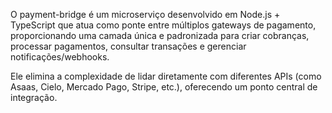 O payment-bridge é um microserviço desenvolvido em Node.js + TypeScript que atua como ponte entre múltiplos gateways de pagamento, proporcionando uma camada única e padronizada para criar cobranças, processar pagamentos, consultar transações e gerenciar notificações/webhooks.

Ele elimina a complexidade de lidar diretamente com diferentes APIs (como Asaas, Cielo, Mercado Pago, Stripe, etc.), oferecendo um ponto central de integração.

